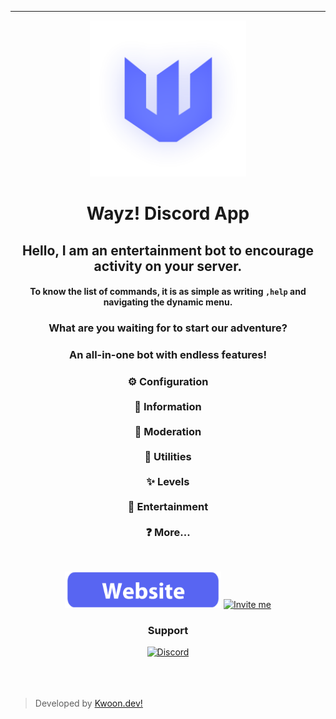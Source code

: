 ---
<p align="center">
  <img width="250" src="https://github.com/Wayz-Bot/Wayz-Bot/blob/main/src/img/wayz.png"></a>
</p>

<div align="center">
<h1>Wayz! Discord App</h1>
  <h2>Hello, I am an entertainment bot to encourage activity on your server.</h2>
</div>

<div align="center">
<h4>To know the list of commands, it is as simple as writing <code>,help</code> and navigating the dynamic menu.</h4> 
  <h3><b>What are you waiting for to start our adventure?</b></h3>
  <h3>An all-in-one bot with endless features!</h3>
  <h3>
⚙️ Configuration<br><br>
📒 Information<br><br>
🔨 Moderation<br><br>
📝 Utilities<br><br>
✨ Levels<br><br>
🎯 Entertainment<br><br>
❓ More...<br>
  </h3><br>
</div>
<p align="center">
<a href="https://wayz.js.org"><img width="250" src="https://github.com/Wayz-Bot/Wayz-Bot/blob/main/src/img/website.png" alt="Website"></a>
<a href="[https://wayz.js.org](https://discord.com/oauth2/authorize?client_id=866604832957136918&permissions=1101927827510&scope=applications.commands%20bot)"><img width="250" src="[https://github.com/Wayz-Bot/Wayz-Bot/blob/main/src/img/invite-me.png](https://github.com/Wayz-Bot/Wayz-Bot/blob/main/src/img/invite-me.png)" alt="Invite me"></a>
</p>
  <div align="center">
  <h3>Support</h3>
  <a href="https://discord.gg/2jZE4VCA7F"><img src="https://invidget.switchblade.xyz/2jZE4VCA7F" alt="Discord" /></a>
  </div>
<br>
<br>
<br>

> Developed by [Kwoon.dev!](https://discord.com/users/841131506549522463)
